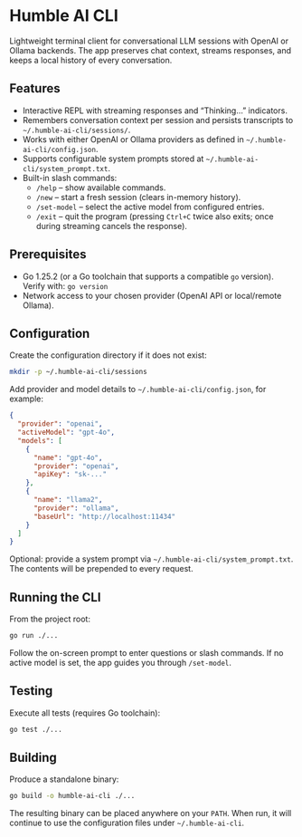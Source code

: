 # Humble AI CLI

Lightweight terminal client for conversational LLM sessions with OpenAI or Ollama backends. The app preserves chat context, streams responses, and keeps a local history of every conversation.

## Features
- Interactive REPL with streaming responses and “Thinking…” indicators.
- Remembers conversation context per session and persists transcripts to `~/.humble-ai-cli/sessions/`.
- Works with either OpenAI or Ollama providers as defined in `~/.humble-ai-cli/config.json`.
- Supports configurable system prompts stored at `~/.humble-ai-cli/system_prompt.txt`.
- Built-in slash commands:
  - `/help` – show available commands.
  - `/new` – start a fresh session (clears in-memory history).
  - `/set-model` – select the active model from configured entries.
  - `/exit` – quit the program (pressing `Ctrl+C` twice also exits; once during streaming cancels the response).

## Prerequisites
- Go 1.25.2 (or a Go toolchain that supports a compatible `go` version).  
  Verify with: `go version`
- Network access to your chosen provider (OpenAI API or local/remote Ollama).

## Configuration
Create the configuration directory if it does not exist:

```bash
mkdir -p ~/.humble-ai-cli/sessions
```

Add provider and model details to `~/.humble-ai-cli/config.json`, for example:

```json
{
  "provider": "openai",
  "activeModel": "gpt-4o",
  "models": [
    {
      "name": "gpt-4o",
      "provider": "openai",
      "apiKey": "sk-..."
    },
    {
      "name": "llama2",
      "provider": "ollama",
      "baseUrl": "http://localhost:11434"
    }
  ]
}
```

Optional: provide a system prompt via `~/.humble-ai-cli/system_prompt.txt`. The contents will be prepended to every request.

## Running the CLI
From the project root:

```bash
go run ./...
```

Follow the on-screen prompt to enter questions or slash commands. If no active model is set, the app guides you through `/set-model`.

## Testing
Execute all tests (requires Go toolchain):

```bash
go test ./...
```

## Building
Produce a standalone binary:

```bash
go build -o humble-ai-cli ./...
```

The resulting binary can be placed anywhere on your `PATH`. When run, it will continue to use the configuration files under `~/.humble-ai-cli`.

